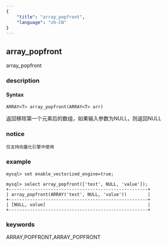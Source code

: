 ```yaml
---
{
    "title": "array_popfront",
    "language": "zh-CN"
}
---
```


<!-- 
Licensed to the Apache Software Foundation (ASF) under one
or more contributor license agreements.  See the NOTICE file
distributed with this work for additional information
regarding copyright ownership.  The ASF licenses this file
to you under the Apache License, Version 2.0 (the
"License"); you may not use this file except in compliance
with the License.  You may obtain a copy of the License at
  http://www.apache.org/licenses/LICENSE-2.0
Unless required by applicable law or agreed to in writing,
software distributed under the License is distributed on an
"AS IS" BASIS, WITHOUT WARRANTIES OR CONDITIONS OF ANY
KIND, either express or implied.  See the License for the
specific language governing permissions and limitations
under the License.
-->

## array_popfront

<version since="2.0">

array_popfront
</version>

### description

#### Syntax

`ARRAY<T> array_popfront(ARRAY<T> arr)`

返回移除第一个元素后的数组，如果输入参数为NULL，则返回NULL

### notice

`仅支持向量化引擎中使用`

### example

```
mysql> set enable_vectorized_engine=true;

mysql> select array_popfront(['test', NULL, 'value']);
+-----------------------------------------------------+
| array_popfront(ARRAY('test', NULL, 'value'))        |
+-----------------------------------------------------+
| [NULL, value]                                       |
+-----------------------------------------------------+
```

### keywords

ARRAY,POPFRONT,ARRAY_POPFRONT
